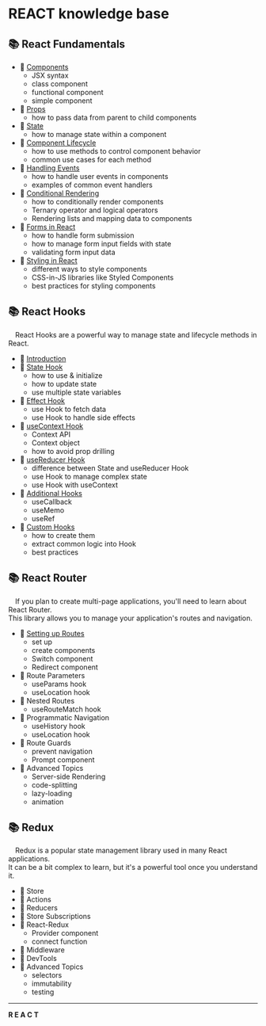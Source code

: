 # REACT knowledge base

## 📚 React Fundamentals
+ 📖 [Сomponents](https://github.com/SKindij/Getting-Started-React.js/tree/main/Components)
    - JSX syntax
    - class component
    - functional component
    - simple component
+ 📖 [Props](https://github.com/SKindij/Getting-Started-React.js/tree/main/Props-and-State)
    - how to pass data from parent to child components
+ 📖 [State](https://github.com/SKindij/Getting-Started-React.js/tree/main/Props-and-State)
    - how to manage state within a component
+ 📖 [Component Lifecycle](https://github.com/SKindij/Getting-Started-React.js/tree/main/Component-Lifecycle)
    - how to use methods to control component behavior
    - common use cases for each method
+ 📖 [Handling Events](https://github.com/SKindij/Getting-Started-React.js/tree/main/Handling-Events)
    - how to handle user events in components
    - examples of common event handlers
+ 📖 [Conditional Rendering](https://github.com/SKindij/Getting-Started-React.js/tree/main/Conditional-Rendering)
    - how to conditionally render components
    - Ternary operator and logical operators
    - Rendering lists and mapping data to components
+ 📖 [Forms in React](https://github.com/SKindij/Getting-Started-React.js/tree/main/Forms)
    - how to handle form submission
    - how to manage form input fields with state
    - validating form input data
+ 📖 [Styling in React](https://github.com/SKindij/Getting-Started-React.js/tree/main/Styling-in-React)
    - different ways to style components
    - CSS-in-JS libraries like Styled Components
    - best practices for styling components


## 📚 React Hooks   
&emsp;React Hooks are a powerful way to manage state and lifecycle methods in React.
+ 📖 [Introduction](https://github.com/SKindij/Getting-Started-React.js/tree/main/Hooks#introduction)
+ 📖 [State Hook](https://github.com/SKindij/Getting-Started-React.js/tree/main/Hooks#state-hook)
    - how to use & initialize
    - how to update state
    - use multiple state variables
+ 📖 [Effect Hook](https://github.com/SKindij/Getting-Started-React.js/tree/main/Hooks#effect-hook)
    - use Hook to fetch data
    - use Hook to handle side effects
+ 📖 [useContext Hook](https://github.com/SKindij/Getting-Started-React.js/tree/main/Hooks#use-context)
    - Context API
    - Context object
    - how to avoid prop drilling
+ 📖 [useReducer Hook](https://github.com/SKindij/Getting-Started-React.js/tree/main/Hooks#use-reducer)
    - difference between State and useReducer Hook
    - use Hook to manage complex state
    - use Hook with useContext
+ 📖 [Additional Hooks](https://github.com/SKindij/Getting-Started-React.js/tree/main/Hooks#additional)
    - useCallback
    - useMemo
    - useRef
+ 📖 [Custom Hooks](https://github.com/SKindij/Getting-Started-React.js/tree/main/Hooks#custom-hooks)
    - how to create them
    - extract common logic into Hook
    - best practices


## 📚 React Router
&emsp;If you plan to create multi-page applications, you'll need to learn about React Router.\
This library allows you to manage your application's routes and navigation. 
+ 📖 [Setting up Routes](https://github.com/SKindij/Getting-Started-React.js/tree/main/React-Router#setting-routes)
    - set up
    - create components
    - Switch component
    - Redirect component
+ 📖 Route Parameters
    - useParams hook
    - useLocation hook
+ 📖 Nested Routes
    - useRouteMatch hook
+ 📖 Programmatic Navigation
    - useHistory hook
    - useLocation hook
+ 📖 Route Guards
    - prevent navigation
    - Prompt component
+ 📖 Advanced Topics
    - Server-side Rendering
    - code-splitting
    - lazy-loading
    - animation


## 📚 Redux
&emsp;Redux is a popular state management library used in many React applications.\
It can be a bit complex to learn, but it's a powerful tool once you understand it. 
+ 📖 Store
+ 📖 Actions
+ 📖 Reducers
+ 📖 Store Subscriptions
+ 📖 React-Redux
    - Provider component
    - connect function
+ 📖 Middleware
+ 📖 DevTools
+ 📖 Advanced Topics
    - selectors
    - immutability
    - testing

___



**R&nbsp;E&nbsp;A&nbsp;C&nbsp;T**

